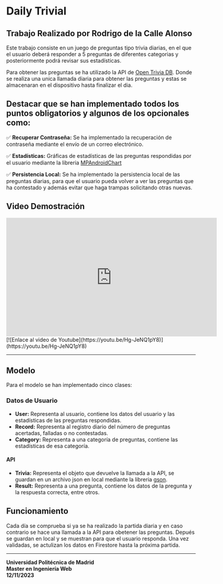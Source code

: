 # Daily Trivial

## Trabajo Realizado por Rodrigo de la Calle Alonso

Este trabajo consiste en un juego de preguntas tipo trivia diarias,
en el que el usuario deberá responder a 5 preguntas de diferentes categorias
y posteriormente podrá revisar sus estadísticas.

Para obtener las preguntas se ha utilizado la API de [Open Trivia DB](https://opentdb.com/).
Donde se realiza una unica llamada diaria para obtener las preguntas y estas se almacenaran en el dispositivo hasta finalizar el dia.

## Destacar que se han implementado todos los puntos obligatorios y algunos de los opcionales como:

✅ **Recuperar Contraseña:**
Se ha implementado la recuperación de contraseña mediante el envío de un correo electrónico.

✅ **Estadísticas:**
Gráficas de estadísticas de las preguntas respondidas por el usuario mediante la libreria [MPAndroidChart](https://github.com/PhilJay/MPAndroidChart)

✅ **Persistencia Local:**
Se ha implementado la persistencia local de las preguntas diarias, para que el usuario pueda volver a ver las preguntas que ha contestado y además evitar que haga trampas solicitando otras nuevas.

## Video Demostración
<iframe width="560" height="315" src="https://youtu.be/Hg-JeNQ1pY8" frameborder="0" allowfullscreen></iframe>
[![Enlace al video de Youtube](https://youtu.be/Hg-JeNQ1pY8)](https://youtu.be/Hg-JeNQ1pY8)

---

## Modelo

Para el modelo se han implementado cinco clases:

### Datos de Usuario

- **User:** Representa al usuario, contiene los datos del usuario y las estadísticas de las preguntas respondidas.
- **Record:** Representa al registro diario del número de preguntas acertadas, falladas o no contestadas.
- **Category:** Representa a una categoría de preguntas, contiene las estadísticas de esa categoría.
#### API

- **Trivia:** Representa el objeto que devuelve la llamada a la API, se guardan en un archivo json en local mediante la libreria [gson](https://www.javadoc.io/doc/com.google.code.gson/gson/2.8.5/com/google/gson/Gson.html).
- **Result:** Representa a una pregunta, contiene los datos de la pregunta y la respuesta correcta, entre otros.

## Funcionamiento

Cada día se comprueba si ya se ha realizado la partida diaria y en caso contrario se hace una llamada a la API para obetener las preguntas. Depués se guardan en local y se muestran para que el usuario responda. Una vez validadas, se actulizan los datos en Firestore hasta la próxima partida.

---

**Universidad Politécnica de Madrid**\
**Master en Ingeniería Web**\
**12/11/2023**
